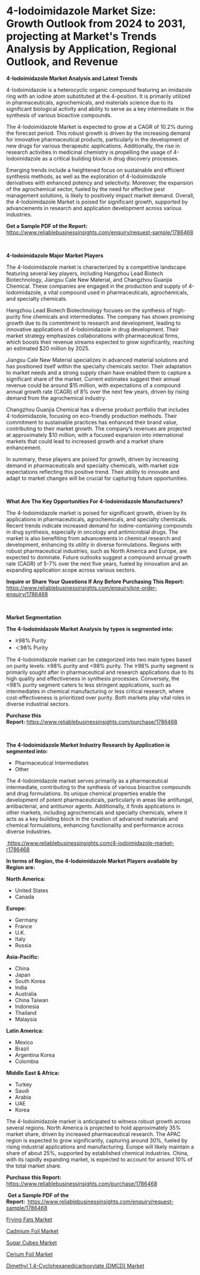 <p><h1>4-Iodoimidazole Market Size: Growth Outlook from 2024 to 2031, projecting at Market's Trends Analysis by Application, Regional Outlook, and Revenue</h1></p><p><strong>4-Iodoimidazole Market Analysis and Latest Trends</strong></p>
<p><p>4-Iodoimidazole is a heterocyclic organic compound featuring an imidazole ring with an iodine atom substituted at the 4-position. It is primarily utilized in pharmaceuticals, agrochemicals, and materials science due to its significant biological activity and ability to serve as a key intermediate in the synthesis of various bioactive compounds. </p><p>The 4-Iodoimidazole Market is expected to grow at a CAGR of 10.2% during the forecast period. This robust growth is driven by the increasing demand for innovative pharmaceutical products, particularly in the development of new drugs for various therapeutic applications. Additionally, the rise in research activities in medicinal chemistry is propelling the usage of 4-Iodoimidazole as a critical building block in drug discovery processes.</p><p>Emerging trends include a heightened focus on sustainable and efficient synthesis methods, as well as the exploration of 4-Iodoimidazole derivatives with enhanced potency and selectivity. Moreover, the expansion of the agrochemical sector, fueled by the need for effective pest management solutions, is likely to positively impact market demand. Overall, the 4-Iodoimidazole Market is poised for significant growth, supported by advancements in research and application development across various industries.</p></p>
<p><strong>Get a Sample PDF of the Report:&nbsp;</strong> <a href="https://www.reliablebusinessinsights.com/enquiry/request-sample/1786468?utm_campaign=57&utm_medium=2&utm_source=Github&utm_content=ia&utm_term=09102024&utm_id=4-iodoimidazole">https://www.reliablebusinessinsights.com/enquiry/request-sample/1786468</a></p>
<p>&nbsp;</p>
<p><strong>4-Iodoimidazole Major Market Players</strong></p>
<p><p>The 4-Iodoimidazole market is characterized by a competitive landscape featuring several key players, including Hangzhou Lead Biotech Biotechnology, Jiangsu Cale New Material, and Changzhou Guanjia Chemical. These companies are engaged in the production and supply of 4-Iodoimidazole, a vital compound used in pharmaceuticals, agrochemicals, and specialty chemicals.</p><p>Hangzhou Lead Biotech Biotechnology focuses on the synthesis of high-purity fine chemicals and intermediates. The company has shown promising growth due to its commitment to research and development, leading to innovative applications of 4-Iodoimidazole in drug development. Their market strategy emphasizes collaborations with pharmaceutical firms, which boosts their revenue streams expected to grow significantly, reaching an estimated $20 million by 2025.</p><p>Jiangsu Cale New Material specializes in advanced material solutions and has positioned itself within the specialty chemicals sector. Their adaptation to market needs and a strong supply chain have enabled them to capture a significant share of the market. Current estimates suggest their annual revenue could be around $15 million, with expectations of a compound annual growth rate (CAGR) of 8% over the next few years, driven by rising demand from the agrochemical industry.</p><p>Changzhou Guanjia Chemical has a diverse product portfolio that includes 4-Iodoimidazole, focusing on eco-friendly production methods. Their commitment to sustainable practices has enhanced their brand value, contributing to their market growth. The company’s revenues are projected at approximately $10 million, with a focused expansion into international markets that could lead to increased growth and a market share enhancement.</p><p>In summary, these players are poised for growth, driven by increasing demand in pharmaceuticals and specialty chemicals, with market size expectations reflecting this positive trend. Their ability to innovate and adapt to market changes will be crucial for capturing future opportunities.</p></p>
<p>&nbsp;</p>
<p><strong>What Are The Key Opportunities For 4-Iodoimidazole Manufacturers?</strong></p>
<p><p>The 4-Iodoimidazole market is poised for significant growth, driven by its applications in pharmaceuticals, agrochemicals, and specialty chemicals. Recent trends indicate increased demand for iodine-containing compounds in drug synthesis, especially in oncology and antimicrobial drugs. The market is also benefiting from advancements in chemical research and development, enhancing its utility in diverse formulations. Regions with robust pharmaceutical industries, such as North America and Europe, are expected to dominate. Future outlooks suggest a compound annual growth rate (CAGR) of 5-7% over the next five years, fueled by innovation and an expanding application scope across various sectors.</p></p>
<p><strong>Inquire or Share Your Questions If Any Before Purchasing This Report:</strong> <a href="https://www.reliablebusinessinsights.com/enquiry/pre-order-enquiry/1786468?utm_campaign=57&utm_medium=2&utm_source=Github&utm_content=ia&utm_term=09102024&utm_id=4-iodoimidazole">https://www.reliablebusinessinsights.com/enquiry/pre-order-enquiry/1786468</a></p>
<p>&nbsp;</p>
<p><strong>Market Segmentation</strong></p>
<p><strong>The 4-Iodoimidazole Market Analysis by types is segmented into:</strong></p>
<p><ul><li>≥98% Purity</li><li>＜98% Purity</li></ul></p>
<p><p>The 4-Iodoimidazole market can be categorized into two main types based on purity levels: ≥98% purity and <98% purity. The ≥98% purity segment is primarily sought after in pharmaceutical and research applications due to its high quality and effectiveness in synthesis processes. Conversely, the <98% purity segment caters to less stringent applications, such as intermediates in chemical manufacturing or less critical research, where cost-effectiveness is prioritized over purity. Both markets play vital roles in diverse industrial sectors.</p></p>
<p><strong>Purchase this Report:&nbsp;</strong><a href="https://www.reliablebusinessinsights.com/purchase/1786468?utm_campaign=57&utm_medium=2&utm_source=Github&utm_content=ia&utm_term=09102024&utm_id=4-iodoimidazole">https://www.reliablebusinessinsights.com/purchase/1786468</a></p>
<p>&nbsp;</p>
<p><strong>The 4-Iodoimidazole Market Industry Research by Application is segmented into:</strong></p>
<p><ul><li>Pharmaceutical Intermediates</li><li>Other</li></ul></p>
<p><p>The 4-Iodoimidazole market serves primarily as a pharmaceutical intermediate, contributing to the synthesis of various bioactive compounds and drug formulations. Its unique chemical properties enable the development of potent pharmaceuticals, particularly in areas like antifungal, antibacterial, and antitumor agents. Additionally, it finds applications in other markets, including agrochemicals and specialty chemicals, where it acts as a key building block in the creation of advanced materials and chemical formulations, enhancing functionality and performance across diverse industries.</p></p>
<p><a href="https://www.reliablebusinessinsights.com/4-iodoimidazole-market-r1786468?utm_campaign=57&utm_medium=2&utm_source=Github&utm_content=ia&utm_term=09102024&utm_id=4-iodoimidazole">&nbsp;https://www.reliablebusinessinsights.com/4-iodoimidazole-market-r1786468</a></p>
<p><strong>In terms of Region, the 4-Iodoimidazole Market Players available by Region are:</strong></p>
<p>
    <p> <strong> North America: </strong>
        <ul>
            <li>United States</li>
            <li>Canada</li>
        </ul>
        </p> 
    <p> <strong> Europe: </strong>
        <ul>
            <li>Germany</li>
            <li>France</li>
            <li>U.K.</li>
            <li>Italy</li>
            <li>Russia</li>
        </ul>
        </p> 
    <p> <strong> Asia-Pacific: </strong>
        <ul>
            <li>China</li>
            <li>Japan</li>
            <li>South Korea</li>
            <li>India</li>
            <li>Australia</li>
            <li>China Taiwan</li>
            <li>Indonesia</li>
            <li>Thailand</li>
            <li>Malaysia</li>
        </ul>
        </p> 
    <p> <strong> Latin America: </strong>
        <ul>
            <li>Mexico</li>
            <li>Brazil</li>
            <li>Argentina Korea</li>
            <li>Colombia</li>
        </ul>
        </p> 
    <p> <strong> Middle East & Africa: </strong>
        <ul>
            <li>Turkey</li>
            <li>Saudi</li>
            <li>Arabia</li>
            <li>UAE</li>
            <li>Korea</li>
        </ul>
    </p>
    </p>
<p><p>The 4-Iodoimidazole market is anticipated to witness robust growth across several regions. North America is projected to hold approximately 35% market share, driven by increased pharmaceutical research. The APAC region is expected to grow significantly, capturing around 30%, fueled by rising industrial applications and manufacturing. Europe will likely maintain a share of about 25%, supported by established chemical industries. China, with its rapidly expanding market, is expected to account for around 10% of the total market share.</p></p>
<p><strong>Purchase this Report: </strong><a href="https://www.reliablebusinessinsights.com/purchase/1786468?utm_campaign=57&utm_medium=2&utm_source=Github&utm_content=ia&utm_term=09102024&utm_id=4-iodoimidazole">https://www.reliablebusinessinsights.com/purchase/1786468</a></p>
<p>&nbsp;<strong>Get a Sample PDF of the Report:&nbsp;&nbsp;</strong><a href="https://www.reliablebusinessinsights.com/enquiry/request-sample/1786468?utm_campaign=57&utm_medium=2&utm_source=Github&utm_content=ia&utm_term=09102024&utm_id=4-iodoimidazole">https://www.reliablebusinessinsights.com/enquiry/request-sample/1786468</a></p>
<p><strong></strong></p>
<p><p><a href="https://issuu.com/reportprime-2/docs/frying-fats-market-size-2030.pptx_485e787c4a5622?utm_campaign=57&utm_medium=2&utm_source=Github&utm_content=ia&utm_term=09102024&utm_id=4-iodoimidazole">Frying Fats Market</a></p><p><a href="https://www.linkedin.com/pulse/global-cadmium-foil-market-size-expected-reach-cagr-148-report-aa2vc?trackingId=fU%2Fcyb3dSte4EJVO1pQrSA%3D%3D&utm_campaign=57&utm_medium=2&utm_source=Github&utm_content=ia&utm_term=09102024&utm_id=4-iodoimidazole">Cadmium Foil Market</a></p><p><a href="https://issuu.com/reportprime-2/docs/sugar-cubes-market-size-2030.pptx_5be9d448ceb8e5?utm_campaign=57&utm_medium=2&utm_source=Github&utm_content=ia&utm_term=09102024&utm_id=4-iodoimidazole">Sugar Cubes Market</a></p><p><a href="https://www.linkedin.com/pulse/cerium-foil-industry-forecast-market-shifts-strategic-jxn0c?utm_campaign=57&utm_medium=2&utm_source=Github&utm_content=ia&utm_term=09102024&utm_id=4-iodoimidazole">Cerium Foil Market</a></p><p><a href="https://github.com/RogerBennett414/Market-Research-Report-List-1/blob/main/dimethyl-14-cyclohexanedicarboxylate-dmcd-market.md?utm_campaign=57&utm_medium=2&utm_source=Github&utm_content=ia&utm_term=09102024&utm_id=4-iodoimidazole">Dimethyl 1,4-Cyclohexanedicarboxylate (DMCD) Market</a></p></p>